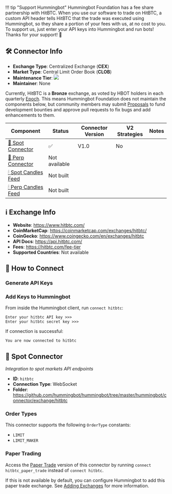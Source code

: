 !!! tip "Support Hummingbot"
    Hummingbot Foundation has a fee share partnership with HitBTC. When you use our software to trade on HitBTC, a custom API header tells HitBTC that the trade was executed using Hummingbot, so they share a portion of your fees with us, at no cost to you. To support us, just enter your API keys into Hummingbot and run bots! Thanks for your support! 🙏

## 🛠 Connector Info

- **Exchange Type**: Centralized Exchange (**CEX**)
- **Market Type**: Central Limit Order Book (**CLOB**)
- **Maintenance Tier**: ![](https://img.shields.io/static/v1?label=Hummingbot&message=BRONZE&color=green)
- **Maintainer**: None

Currently, HitBTC is a **Bronze** exchange, as voted by HBOT holders in each quarterly [Epoch](/governance/epochs). This means Hummingbot Foundation does not maintain the components below, but community members may submit [Proposals](/governance/proposals) to fund development bounties and approve pull requests to fix bugs and add enhancements to them.

| Component | Status | Connector Version | V2 Strategies | Notes | 
| --------- | ------ | ----------------- |  ------------ | ----- |
| [🔀 Spot Connector](#spot-connector) | ✅ | V1.0 | No | |
| [🔀 Perp Connector](#perp-connector) | Not available |
| [🕯 Spot Candles Feed](#spot-candles-feed) | Not built  | 
| [🕯 Perp Candles Feed](#perp-candles-feed) | Not built  | 

## ℹ️ Exchange Info

- **Website**: <https://www.hitbtc.com/>
- **CoinMarketCap**: <https://coinmarketcap.com/exchanges/hitbtc/>
- **CoinGecko**: <https://www.coingecko.com/en/exchanges/hitbtc>
- **API Docs**: <https://api.hitbtc.com/>
- **Fees**: <https://hitbtc.com/fee-tier>
- **Supported Countries**: Not available

## 🔑 How to Connect

### Generate API Keys



### Add Keys to Hummingbot

From inside the Hummingbot client, run `connect hitbtc`:

```
Enter your hitbtc API key >>>
Enter your hitbtc secret key >>>
```

If connection is successful:

```
You are now connected to hitbtc
```


## 🔀 Spot Connector
*Integration to spot markets API endpoints*

- **ID**: `hitbtc`
- **Connection Type**: WebSocket
- **Folder**: <https://github.com/hummingbot/hummingbot/tree/master/hummingbot/connector/exchange/hitbtc>

### Order Types

This connector supports the following `OrderType` constants:

- `LIMIT`
- `LIMIT_MAKER`


### Paper Trading

Access the [Paper Trade](/global-configs/paper-trade/) version of this connector by running `connect hitbtc_paper_trade` instead of `connect hitbtc`.

If this is not available by default, you can configure Hummingbot to add this paper trade exchange. See [Adding Exchanges](/global-configs/paper-trade/#adding-exchanges) for more information.


